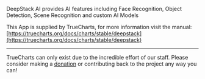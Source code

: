 DeepStack AI provides AI features including Face Recognition, Object Detection, Scene Recognition and custom AI Models

This App is supplied by TrueCharts, for more information visit the manual: [https://truecharts.org/docs/charts/stable/deepstack](https://truecharts.org/docs/charts/stable/deepstack)

---

TrueCharts can only exist due to the incredible effort of our staff.
Please consider making a [donation](https://truecharts.org/docs/about/sponsor) or contributing back to the project any way you can!
